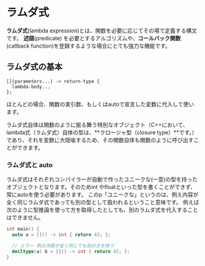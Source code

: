 # ラムダ式
**ラムダ式**(lambda expression)とは、関数を必要に応じてその場で定義する構文です。
**述語**(predicate) を必要とするアルゴリズムや、**コールバック関数**(callback function)を登録するような場合にとても強力な機能です。

## ラムダ式の基本
```
[](parameters...) -> return-type {
  lambda-body...
};
```
ほとんどの場合、関数の実引数、もしくはautoで宣言した変数に代入して使います。

ラムダ式自体は関数のように振る舞う特別なオブジェクト（C++において、lambda式（ラムダ式）自体の型は、**クロージャ型（closure type）**です。）であり、それを変数に大隠喩するため、その関数自体も関数のように呼び出すことができます。

### ラムダ式と auto
ラムダ式はそれぞれコンパイラーが自動で作ったユニークな(一意)の型を持ったオブジェクトとなります。そのためint やfloatといった型を書くことができず、常にautoを使う必要があります。
このp「ユニークな」というのは、例え内容が全く同じラムダ式であっても別の型として扱われるということ意味です。
例えば次のように型推論を使って方を取得したとしても、別のラムダ式を代入することはできません。

```C++
int main() {
  auto a = []() -> int { return 42; };

  // エラー 例え内容が全く同じでも別の方を持つ
  decltype(a) b = []() -> int { return 42; };
}
